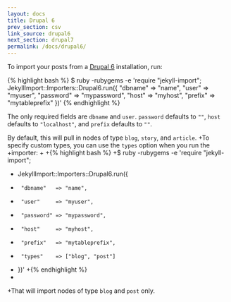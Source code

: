 ```yaml
---
layout: docs
title: Drupal 6
prev_section: csv
link_source: drupal6
next_section: drupal7
permalink: /docs/drupal6/
---
```


To import your posts from a [Drupal 6](http://drupal.org) installation, run:

{% highlight bash %}
$ ruby -rubygems -e 'require "jekyll-import";
    JekyllImport::Importers::Drupal6.run({
      "dbname"   => "name",
      "user"     => "myuser",
      "password" => "mypassword",
      "host"     => "myhost",
      "prefix"   => "mytableprefix"
    })'
{% endhighlight %}

The only required fields are `dbname` and `user`. `password` defaults to `""`,
`host` defaults to `"localhost"`, and `prefix` defaults to `""`.

By default, this will pull in nodes of type `blog`, `story`, and `article`.
+To specify custom types, you can use the `types` option when you run the
+importer:
+
+{% highlight bash %}
+$ ruby -rubygems -e 'require "jekyll-import";
+    JekyllImport::Importers::Drupal6.run({
+      "dbname"   => "name",
+      "user"     => "myuser",
+      "password" => "mypassword",
+      "host"     => "myhost",
+      "prefix"   => "mytableprefix",
+      "types"    => ["blog", "post"]
+    })'
+{% endhighlight %}
+
+That will import nodes of type `blog` and `post` only.
